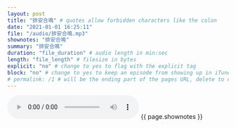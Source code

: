 ```yaml
---
layout: post
title: "排安合鳴" # quotes allow forbidden characters like the colon
date: "2021-01-01 16:25:11"
file: "/audio/排安合鳴.mp3"
shownotes: "排安合鳴"
summary: "排安合鳴"
duration: "file_duration" # audio length in min:sec
length: "file_length" # filesize in bytes
explicit: "no" # change to yes to flag with the explicit tag
block: "no" # change to yes to keep an episode from showing up in iTunes
# permalink: /1 # will be the ending part of the pages URL, delete to default to the title
---
```


<audio controls>
<source src="{{site.url}}{{site.baseurl}}{{ page.file }}" type="audio/x-mp3">
Your browser does not support the audio element.
</audio>
{{ page.shownotes }}
